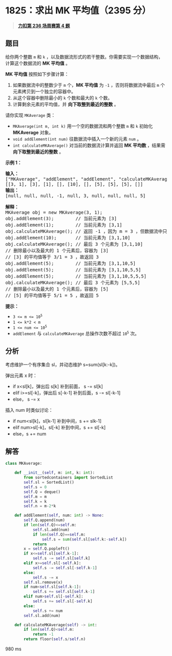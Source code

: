 # 1825：求出 MK 平均值（2395 分）


> <u>**[力扣第 236 场周赛第 4 题](https://leetcode.cn/problems/finding-mk-average/)**</u>

## 题目

<p>给你两个整数 <code>m</code> 和 <code>k</code> ，以及数据流形式的若干整数。你需要实现一个数据结构，计算这个数据流的 <b>MK 平均值</b> 。</p>

<p><strong>MK 平均值</strong> 按照如下步骤计算：</p>

<ol>
<li>如果数据流中的整数少于 <code>m</code> 个，<strong>MK 平均值</strong> 为 <code>-1</code> ，否则将数据流中最后 <code>m</code> 个元素拷贝到一个独立的容器中。</li>
<li>从这个容器中删除最小的 <code>k</code> 个数和最大的 <code>k</code> 个数。</li>
<li>计算剩余元素的平均值，并 <strong>向下取整到最近的整数</strong> 。</li>
</ol>

<p>请你实现 <code>MKAverage</code> 类：</p>

<ul>
<li><code>MKAverage(int m, int k)</code> 用一个空的数据流和两个整数 <code>m</code> 和 <code>k</code> 初始化 <strong>MKAverage</strong> 对象。</li>
<li><code>void addElement(int num)</code> 往数据流中插入一个新的元素 <code>num</code> 。</li>
<li><code>int calculateMKAverage()</code> 对当前的数据流计算并返回 <strong>MK 平均数</strong> ，结果需 <strong>向下取整到最近的整数</strong> 。</li>
</ul>



<p><strong>示例 1：</strong></p>

<pre>
<strong>输入：</strong>
["MKAverage", "addElement", "addElement", "calculateMKAverage", "addElement", "calculateMKAverage", "addElement", "addElement", "addElement", "calculateMKAverage"]
[[3, 1], [3], [1], [], [10], [], [5], [5], [5], []]
<strong>输出：</strong>
[null, null, null, -1, null, 3, null, null, null, 5]

<strong>解释：</strong>
MKAverage obj = new MKAverage(3, 1);
obj.addElement(3);        // 当前元素为 [3]
obj.addElement(1);        // 当前元素为 [3,1]
obj.calculateMKAverage(); // 返回 -1 ，因为 m = 3 ，但数据流中只有 2 个元素
obj.addElement(10);       // 当前元素为 [3,1,10]
obj.calculateMKAverage(); // 最后 3 个元素为 [3,1,10]
// 删除最小以及最大的 1 个元素后，容器为 [3]
// [3] 的平均值等于 3/1 = 3 ，故返回 3
obj.addElement(5);        // 当前元素为 [3,1,10,5]
obj.addElement(5);        // 当前元素为 [3,1,10,5,5]
obj.addElement(5);        // 当前元素为 [3,1,10,5,5,5]
obj.calculateMKAverage(); // 最后 3 个元素为 [5,5,5]
// 删除最小以及最大的 1 个元素后，容器为 [5]
// [5] 的平均值等于 5/1 = 5 ，故返回 5
</pre>



<p><strong>提示：</strong></p>

<ul>
<li><code>3 &lt;= m &lt;= 10<sup>5</sup></code></li>
<li><code>1 &lt;= k*2 &lt; m</code></li>
<li><code>1 &lt;= num &lt;= 10<sup>5</sup></code></li>
<li><code>addElement</code> 与 <code>calculateMKAverage</code> 总操作次数不超过 <code>10<sup>5</sup></code> 次。</li>
</ul>


## 分析


考虑维护一个有序集合 sl，并动态维护 s=sum(sl[k:-k])。

弹出元素 x 时：
- if x<sl[k]，弹出后 s[k] 补到前面， s -= sl[k] 
- elif i>=sl[-k]，弹出后 s[-k-1] 补到后面，s -= sl[-k-1]
- else， s -= x

插入 num 时类似讨论：
- if num<sl[k]，sl[k-1] 补到中间，s += slk-1]
- elif num>sl[-k]，sl[-k] 补到中间，s += sl[-k]
- else，s += num

## 解答

```python
class MKAverage:

    def __init__(self, m: int, k: int):
        from sortedcontainers import SortedList
        self.sl = SortedList()
        self.s = 0
        self.Q = deque()
        self.m = m
        self.k = k
        self.n = m-2*k

    def addElement(self, num: int) -> None:
        self.Q.append(num)
        if len(self.Q)<=self.m:
            self.sl.add(num)
            if len(self.Q)==self.m:
                self.s = sum(self.sl[self.k:-self.k])
            return 
        x = self.Q.popleft()
        if x<=self.sl[self.k-1]:
            self.s -= self.sl[self.k]
        elif x>=self.sl[-self.k]:
            self.s -= self.sl[-self.k-1]
        else:
            self.s -= x
        self.sl.remove(x)
        if num<self.sl[self.k-1]:
            self.s += self.sl[self.k-1]
        elif num>self.sl[-self.k]:
            self.s += self.sl[-self.k]
        else:
            self.s += num
        self.sl.add(num)

    def calculateMKAverage(self) -> int:
        if len(self.Q)<self.m:
            return -1
        return floor(self.s/self.n)
```

980 ms



